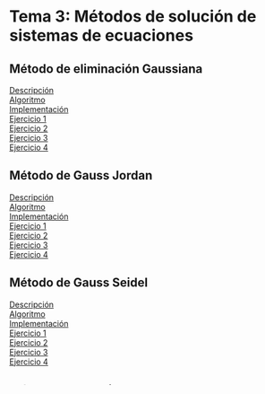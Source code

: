 <h1>Tema 3: Métodos de solución de sistemas de ecuaciones</h1>

<h2>Método de eliminación Gaussiana</h2>
<a href="Sobre_los_metodos/Eliminacion_Gaussiana/Elminicacion_Gaussiana_descrip.md">Descripción</a></br>
<a href="Sobre_los_metodos/Eliminacion_Gaussiana/Algoritmo.md">Algoritmo</a></br>
<a href="EJERCICIOS_T03/Metodo_EliminacionGaussiana/src/Paquete01/Main.java">Implementación</a></br>
<a href="Ejemplos/Eliminacion_Gaussiana01.md">Ejercicio 1</a></br>
<a href="Ejemplos/Eliminacion_Gaussiana02.md">Ejercicio 2</a></br>
<a href="Ejemplos/Eliminacion_Gaussiana03.md">Ejercicio 3</a></br>
<a href="Ejemplos/Eliminacion_Gaussiana04.md">Ejercicio 4</a></br>

<h2>Método de Gauss Jordan</h2>
<a href="Sobre_los_metodos/Gauss_Jordan/Descripcion.md">Descripción</a></br>
<a href="Sobre_los_metodos/Gauss_Jordan/Algoritmo.md">Algoritmo</a></br>
<a href="EJERCICIOS_T03/Metodo_GaussJordan/src/Paquete01/Main.java">Implementación</a></br>
<a href="Ejemplos/Gauss-Jordan/Gauss-Jordan01.md">Ejercicio 1</a></br>
<a href="Ejemplos/Gauss-Jordan/Gauss-Jordan02.md">Ejercicio 2</a></br>
<a href="Ejemplos/Gauss-Jordan/Gauss-Jordan03.md">Ejercicio 3</a></br>
<a href="Ejemplos/Gauss-Jordan/Gauss-Jordan04.md">Ejercicio 4</a></br>

<h2>Método de Gauss Seidel</h2>
<a href="Sobre_los_metodos/Gauss_Seidel/Descripcion.md">Descripción</a></br>
<a href="Sobre_los_metodos/Gauss_Seidel/Algoritmo.md">Algoritmo</a></br>
<a href="EJERCICIOS_T03/Metodo_GaussSeidel/src/Paquete01/Main.java">Implementación</a></br>
<a href="Ejemplos/Gauss-Seidel/Gauss-Seidel01.md">Ejercicio 1</a></br>
<a href="Ejemplos/Gauss-Seidel/Gauss-Seidel02.md">Ejercicio 2</a></br>
<a href="Ejemplos/Gauss-Seidel/Gauss-Seidel03.md">Ejercicio 3</a></br>
<a href="Ejemplos/Gauss-Seidel/Gauss-Seidel04.md">Ejercicio 4</a></br>

<h2>Método de Jacobi</h2>
<a href="Sobre_los_metodos/Jacobi/Descripcion.md">Descripción</a></br>
<a href="Sobre_los_metodos/Jacobi/Algoritmo.md">Algoritmo</a></br>
<a href="EJERCICIOS_T03/Metodo_Jacobi/src/Paquete01/Main.java">Implementación</a></br>
<a href="Ejemplos/Jacobi/Jacobi01.md">Ejercicio 1</a></br>
<a href="Ejemplos/Jacobi/Jacobi02.md">Ejercicio 2</a></br>
<a href="">Ejercicio 3</a></br>
<a href="">Ejercicio 4</a>

<h2>Bibliografía</h2>
<a href="Biliografia/Referencias.md">Ir a las referencias</a>
